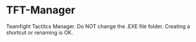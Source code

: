 # TFT-Manager
Teamfight Tactitcs Manager. 
Do NOT change the .EXE file folder.
Creating a shortcut or renaming is OK.
